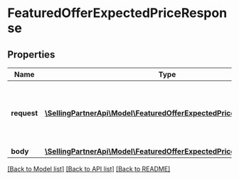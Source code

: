 # FeaturedOfferExpectedPriceResponse

## Properties
Name | Type | Description | Notes
------------ | ------------- | ------------- | -------------
**request** | [**\SellingPartnerApi\Model\FeaturedOfferExpectedPriceRequestParams**](FeaturedOfferExpectedPriceRequestParams.md) | Use these request parameters to map the response back to the request. | 
**body** | [**\SellingPartnerApi\Model\FeaturedOfferExpectedPriceResponseBody**](FeaturedOfferExpectedPriceResponseBody.md) |  | [optional] 

[[Back to Model list]](../README.md#documentation-for-models) [[Back to API list]](../README.md#documentation-for-api-endpoints) [[Back to README]](../README.md)


